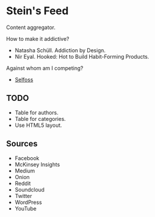 # Stein's Feed

Content aggregator.

How to make it addictive?

*   Natasha Schüll. Addiction by Design.
*   Nir Eyal. Hooked: Hot to Build Habit-Forming Products.

Against whom am I competing?

*   [Selfoss](https://selfoss.aditu.de/)

## TODO

*   Table for authors.
*   Table for categories.
*   Use HTML5 layout.

## Sources

*   Facebook
*   McKinsey Insights
*   Medium
*   Onion
*   Reddit
*   Soundcloud
*   Twitter
*   WordPress
*   YouTube
